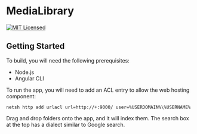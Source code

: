 MediaLibrary
=======

[![MIT Licensed](https://img.shields.io/badge/license-MIT-blue.svg?style=flat-square)](license.md)

Getting Started
---------------

To build, you will need the following prerequisites:
* Node.js
* Angular CLI

To run the app, you will need to add an ACL entry to allow the web hosting component:

    netsh http add urlacl url=http://+:9000/ user=%USERDOMAIN%\%USERNAME%

Drag and drop folders onto the app, and it will index them.  The search box at the top has a dialect similar to Google search.
